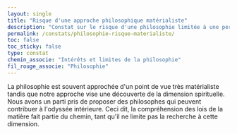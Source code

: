 ```yaml
---
layout: single
title: "Risque d'une approche philosophique matérialiste"
description: "Constat sur le risque d'une philosophie limitée à une perspective matérialiste."
permalink: /constats/philosophie-risque-materialiste/
toc: false
toc_sticky: false
type: constat
chemin_associe: "Intérêts et limites de la philosophie"
fil_rouge_associe: "Philosophie"
---
```


La philosophie est souvent approchée d'un point de vue très matérialiste tandis que notre approche vise une découverte de la dimension spirituelle. Nous avons un parti pris de proposer des philosophes qui peuvent contribuer à l'odyssée intérieure. Ceci dit, la compréhension des lois de la matière fait partie du chemin, tant qu'il ne limite pas la recherche à cette dimension.
